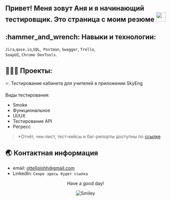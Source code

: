 
## Привет! Меня зовут Аня и я начинающий тестировщик. Это страница с моим резюме <img src="https://raw.githubusercontent.com/aemmadi/aemmadi/master/wave.gif" width="30">

<h2 align="left">:hammer_and_wrench: Навыки и технологии:</h2>


``Jira``,``qase.io``,``SQL``,`` Postman``, ``Swagger``, ``Trello``, <br>
``SoapUI``,  ``Chrome DevTools``.

<h2 align="left">👨🏻‍💻 Проекты:</h2>

 ⭐: Тестирование кабинета для учителей в приложении SkyEng


Виды тестирования:

- Smoke
- Функциональное
- UI/UX
- Тестирование API
- Регресс

>*Отчёт, чек-лист, тест-кейсы и баг-репорты доступны по [ссылке](https://drive.google.com/drive/folders/1XEkmRb3y8l7zoJk7t1WkQIj5FV54z3Tf?usp=share_link)


## 🌏 Контактная информация

- email: ottellolohh@gmail.com
- LinkedIn: ``Скоро здесь будет ссылка``




<div align="center">
<p>Have a good day!</p>
<div>
<img src="https://github.com/fnky/fnky/raw/fnky/img/smile.gif" alt="Smiley" align="center">
</div>
</div>

